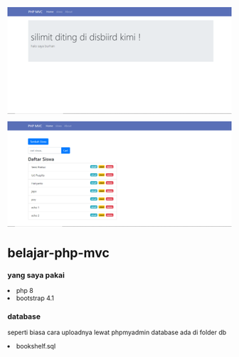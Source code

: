 ![dashboard screenshot](public/assets/img/dashboard.png)

![data-siswa ini fake ya screenshot](public/assets/img/data-siswa.png)

# belajar-php-mvc

### yang saya pakai
<li>php 8</li>
<li>bootstrap 4.1</li>

### database 
seperti biasa cara uploadnya lewat phpmyadmin
database ada di folder db 
<li>bookshelf.sql</li>
